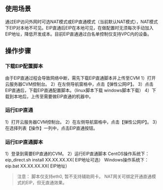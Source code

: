 ## 使用场景
通过EIP访问外网时可选NAT模式或EIP直通模式（当前默认NAT模式），NAT模式下EIP对本地不可见。EIP直通后EIP在本地可见，在做配置时无须每次手动加入EIP地址，降低开发成本。目前EIP直通通过白名单控制仅支持VPC内的设备。
## 操作步骤
### 下载EIP配置脚本
由于EIP直通过程会导致网络中断，需先下载EIP直通脚本并上传至CVM
1）打开云服务器CVM控制台。
2）在左侧导航窗格中，点击【弹性公网IP】。
3）点击EIP直通后，下载EIP直通配置脚本。（linux脚本下载  windows脚本下载）
4）下载到本地后，上传至需要做EIP直通的机器中。
### 运行EIP直通
1）打开云服务器CVM控制台。
2）在左侧导航窗格中，点击【弹性公网IP】。
3）在选择列表【操作】一列中，点击EIP直通按钮。
### 运行EIP直通脚本
1）登录到需要EIP直通的CVM。
2）运行EIP直通脚本
CentOS操作系统下：eip_direct.sh install XX.XX.XX.XX( EIP地址可选）
Windows操作系统下：eip.bat XX.XX.XX.XX( EIP地址）



> 注意：
脚本仅支持eth0, 暂不支持辅助网卡。
NAT网关可绑定开通直通模式的EIP，但无直通效果。
